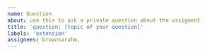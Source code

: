 ```yaml
---
name: Question
about: use this to ask a private question about the assigment
title: 'question: [topic of your question]'
labels: 'extension'
assignees: brownsarahm, 
---
```


<!-- Remember your request must include: 
1. A new deadline proposal
1. What additional work you plan to add
1. Why the extension is important to your learning
1. Why the extension will not hinder your ability to complete the next assignment on time.

Note: be sure to include your text outside of this comment. 
-->
